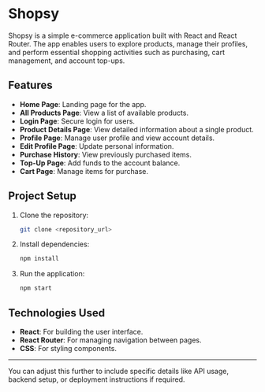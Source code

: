 # Shopsy  
Shopsy is a simple e-commerce application built with React and React Router. The app enables users to explore products, manage their profiles, and perform essential shopping activities such as purchasing, cart management, and account top-ups.  

## Features  
- **Home Page**: Landing page for the app.  
- **All Products Page**: View a list of available products.  
- **Login Page**: Secure login for users.  
- **Product Details Page**: View detailed information about a single product.  
- **Profile Page**: Manage user profile and view account details.  
- **Edit Profile Page**: Update personal information.  
- **Purchase History**: View previously purchased items.  
- **Top-Up Page**: Add funds to the account balance.  
- **Cart Page**: Manage items for purchase.  

## Project Setup  

1. Clone the repository:  
   ```bash  
   git clone <repository_url>  
   ```  

2. Install dependencies:  
   ```bash  
   npm install  
   ```  

3. Run the application:  
   ```bash  
   npm start  
   ```  

## Technologies Used  
- **React**: For building the user interface.  
- **React Router**: For managing navigation between pages.  
- **CSS**: For styling components.  

---  

You can adjust this further to include specific details like API usage, backend setup, or deployment instructions if required.
